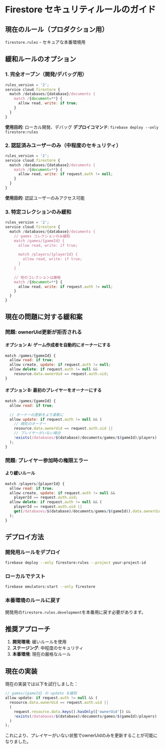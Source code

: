# Firestore セキュリティルールのガイド

## 現在のルール（プロダクション用）
`firestore.rules` - セキュアな本番環境用

## 緩和ルールのオプション

### 1. 完全オープン（開発/デバッグ用）
```javascript
rules_version = '2';
service cloud.firestore {
  match /databases/{database}/documents {
    match /{document=**} {
      allow read, write: if true;
    }
  }
}
```
**使用目的**: ローカル開発、デバッグ
**デプロイコマンド**: `firebase deploy --only firestore:rules`

### 2. 認証済みユーザーのみ（中程度のセキュリティ）
```javascript
rules_version = '2';
service cloud.firestore {
  match /databases/{database}/documents {
    match /{document=**} {
      allow read, write: if request.auth != null;
    }
  }
}
```
**使用目的**: 認証ユーザーのみアクセス可能

### 3. 特定コレクションのみ緩和
```javascript
rules_version = '2';
service cloud.firestore {
  match /databases/{database}/documents {
    // games コレクションのみ緩和
    match /games/{gameId} {
      allow read, write: if true;
      
      match /players/{playerId} {
        allow read, write: if true;
      }
    }
    
    // 他のコレクションは厳格
    match /{document=**} {
      allow read, write: if request.auth != null;
    }
  }
}
```

## 現在の問題に対する緩和案

### 問題: ownerUid更新が拒否される

#### オプション A: ゲーム作成者を自動的にオーナーにする
```javascript
match /games/{gameId} {
  allow read: if true;
  allow create, update: if request.auth != null;
  allow delete: if request.auth != null && 
    resource.data.ownerUid == request.auth.uid;
}
```

#### オプション B: 最初のプレイヤーをオーナーにする
```javascript
match /games/{gameId} {
  allow read: if true;
  
  // オーナーの更新をより柔軟に
  allow update: if request.auth != null && (
    // 現在のオーナー
    resource.data.ownerUid == request.auth.uid ||
    // プレイヤーがいない場合
    !exists(/databases/$(database)/documents/games/$(gameId)/players)
  );
}
```

### 問題: プレイヤー参加時の権限エラー

#### より緩いルール
```javascript
match /players/{playerId} {
  allow read: if true;
  allow create, update: if request.auth != null && 
    playerId == request.auth.uid;
  allow delete: if request.auth != null && (
    playerId == request.auth.uid ||
    get(/databases/$(database)/documents/games/$(gameId)).data.ownerUid == request.auth.uid
  );
}
```

## デプロイ方法

### 開発用ルールをデプロイ
```bash
firebase deploy --only firestore:rules --project your-project-id
```

### ローカルでテスト
```bash
firebase emulators:start --only firestore
```

### 本番環境のルールに戻す
開発用の`firestore.rules.development`を本番用に戻す必要があります。

## 推奨アプローチ

1. **開発環境**: 緩いルールを使用
2. **ステージング**: 中程度のセキュリティ
3. **本番環境**: 現在の厳格なルール

## 現在の実装

現在の実装では以下を試行しました：

```javascript
// games/{gameId} の update を緩和
allow update: if request.auth != null && (
  resource.data.ownerUid == request.auth.uid ||
  (
    request.resource.data.keys().hasOnly(['ownerUid']) &&
    !exists(/databases/$(database)/documents/games/$(gameId)/players)
  )
);
```

これにより、プレイヤーがいない状態でownerUidのみを更新することが可能になりました。

